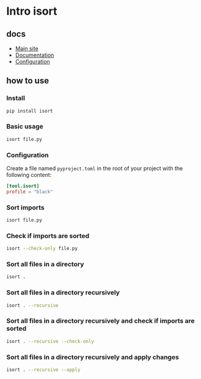 # Intro isort

## docs

- [Main site](https://pycqa.github.io/isort/)
- [Documentation](https://pycqa.github.io/isort/docs/)
- [Configuration](https://pycqa.github.io/isort/docs/configuration/options/)

## how to use

### Install

```bash
pip install isort
```

### Basic usage

```bash
isort file.py
```

### Configuration

Create a file named `pyproject.toml` in the root of your project with the following content:

```toml
[tool.isort]
profile = "black"
```

### Sort imports

```bash
isort file.py
```

### Check if imports are sorted

```bash
isort --check-only file.py
```

### Sort all files in a directory

```bash
isort .
```

### Sort all files in a directory recursively

```bash
isort . --recursive
```

### Sort all files in a directory recursively and check if imports are sorted

```bash
isort . --recursive --check-only
```

### Sort all files in a directory recursively and apply changes

```bash
isort . --recursive --apply
```
